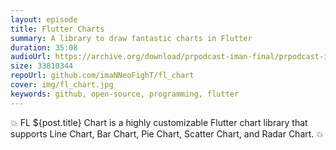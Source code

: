 ```yaml
---
layout: episode
title: Flutter Charts
summary: A library to draw fantastic charts in Flutter
duration: 35:08
audioUrl: https://archive.org/download/prpodcast-iman-final/prpodcast-iman-final.mp3
size: 33810344
repoUrl: github.com/imaNNeoFighT/fl_chart
cover: img/fl_chart.jpg
keywords: github, open-source, programming, flutter
---
```


<p>
💥 FL ${post.title} Chart is a highly customizable Flutter chart library that supports Line Chart, Bar Chart, Pie Chart, Scatter Chart, and Radar Chart. 💥
</p>
